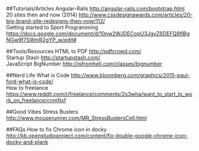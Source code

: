 ##Tutorials/Articles
Angular-Rails http://angular-rails.com/bootstrap.html  
20 sites then and now (2014) http://www.cssdesignawards.com/articles/20-big-brand-site-redesigns-then-now/112/  
Getting started to Sport Programming https://docs.google.com/document/d/10pw2WJDECopU3JgvZ6DEFQ8flBgNGw9f7SWmR2gYP_w/edit#

##Tools/Resources
HTML to PDF http://pdfcrowd.com/  
Startup Stash http://startupstash.com/  
JavaScript BigNumber http://jsfromhell.com/classes/bignumber

##Nerd Life
What is Code http://www.bloomberg.com/graphics/2015-paul-ford-what-is-code/  
How to freelance https://www.reddit.com/r/freelance/comments/2s3wha/want_to_start_to_work_on_freelance/cnm1txf

##Good Vibes
Stress Busters http://www.mouserunner.com/MR_StressBustersCell.html

##FAQs
How to fix Chrome icon in docky http://kb.openstudioproject.com/content/fix-double-google-chrome-icon-docky-and-plank
